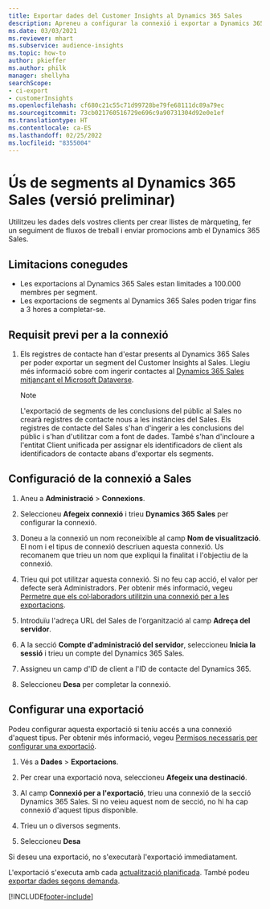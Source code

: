 ```yaml
---
title: Exportar dades del Customer Insights al Dynamics 365 Sales
description: Apreneu a configurar la connexió i exportar a Dynamics 365 Sales.
ms.date: 03/03/2021
ms.reviewer: mhart
ms.subservice: audience-insights
ms.topic: how-to
author: pkieffer
ms.author: philk
manager: shellyha
searchScope:
- ci-export
- customerInsights
ms.openlocfilehash: cf680c21c55c71d99728be79fe68111dc89a79ec
ms.sourcegitcommit: 73cb021760516729e696c9a90731304d92e0e1ef
ms.translationtype: HT
ms.contentlocale: ca-ES
ms.lasthandoff: 02/25/2022
ms.locfileid: "8355004"
---
```

# <a name="use-segments-in-dynamics-365-sales-preview"></a>Ús de segments al Dynamics 365 Sales (versió preliminar)



Utilitzeu les dades dels vostres clients per crear llistes de màrqueting, fer un seguiment de fluxos de treball i enviar promocions amb el Dynamics 365 Sales.

## <a name="known-limitations"></a>Limitacions conegudes

- Les exportacions al Dynamics 365 Sales estan limitades a 100.000 membres per segment.
- Les exportacions de segments al Dynamics 365 Sales poden trigar fins a 3 hores a completar-se. 

## <a name="prerequisite-for-connection"></a>Requisit previ per a la connexió

1. Els registres de contacte han d'estar presents al Dynamics 365 Sales per poder exportar un segment del Customer Insights al Sales. Llegiu més informació sobre com ingerir contactes al [Dynamics 365 Sales mitjançant el Microsoft Dataverse](connect-power-query.md).

   > [!NOTE]
   > L'exportació de segments de les conclusions del públic al Sales no crearà registres de contacte nous a les instàncies del Sales. Els registres de contacte del Sales s'han d'ingerir a les conclusions del públic i s'han d'utilitzar com a font de dades. També s'han d'incloure a l'entitat Client unificada per assignar els identificadors de client als identificadors de contacte abans d'exportar els segments.

## <a name="set-up-the-connection-to-sales"></a>Configuració de la connexió a Sales

1. Aneu a **Administració** > **Connexions**.

1. Seleccioneu **Afegeix connexió** i trieu **Dynamics 365 Sales** per configurar la connexió.

1. Doneu a la connexió un nom reconeixible al camp **Nom de visualització**. El nom i el tipus de connexió descriuen aquesta connexió. Us recomanem que trieu un nom que expliqui la finalitat i l'objectiu de la connexió.

1. Trieu qui pot utilitzar aquesta connexió. Si no feu cap acció, el valor per defecte serà Administradors. Per obtenir més informació, vegeu [Permetre que els col·laboradors utilitzin una connexió per a les exportacions](connections.md#allow-contributors-to-use-a-connection-for-exports).

1. Introduïu l'adreça URL del Sales de l'organització al camp **Adreça del servidor**.

1. A la secció **Compte d'administració del servidor**, seleccioneu **Inicia la sessió** i trieu un compte del Dynamics 365 Sales.

1. Assigneu un camp d'ID de client a l'ID de contacte del Dynamics 365.

1. Seleccioneu **Desa** per completar la connexió. 

## <a name="configure-an-export"></a>Configurar una exportació

Podeu configurar aquesta exportació si teniu accés a una connexió d'aquest tipus. Per obtenir més informació, vegeu [Permisos necessaris per configurar una exportació](export-destinations.md#set-up-a-new-export).

1. Vés a **Dades** > **Exportacions**.

1. Per crear una exportació nova, seleccioneu **Afegeix una destinació**.

1. Al camp **Connexió per a l'exportació**, trieu una connexió de la secció Dynamics 365 Sales. Si no veieu aquest nom de secció, no hi ha cap connexió d'aquest tipus disponible.

1. Trieu un o diversos segments.

1. Seleccioneu **Desa**

Si deseu una exportació, no s'executarà l'exportació immediatament.

L'exportació s'executa amb cada [actualització planificada](system.md#schedule-tab). També podeu [exportar dades segons demanda](export-destinations.md#run-exports-on-demand). 

[!INCLUDE[footer-include](../includes/footer-banner.md)]

